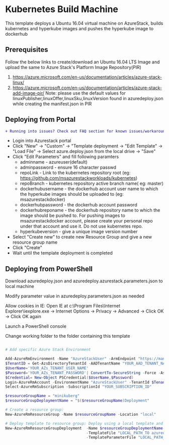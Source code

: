 # Kubernetes Build Machine
This template deploys a Ubuntu 16.04 virtual machine on AzureStack, builds kubernetes and hyperkube images and pushes the hyperkube image to dockerhub

## Prerequisites
Follow the below links to create/download an Ubuntu 16.04 LTS Image and upload the same to Azure Stack's Platform Image Repository(PIR)
1. https://azure.microsoft.com/en-us/documentation/articles/azure-stack-linux/
2. https://azure.microsoft.com/en-us/documentation/articles/azure-stack-add-image-pir/
	Note: please use the default values for linuxPublisher,linuxOffer,linuxSku,linuxVersion found in azuredeploy.json while creating the manifest.json in PIR

## Deploying from Portal
``` diff
+ Running into issues? Check out FAQ section for known issues/workarounds.
```
+	Login into Azurestack portal
+	Click "New" -> "Custom" -> "Template deployment -> "Edit Template" -> "Load File" -> Select azure.deploy.json from the local drive -> "Save"
+ Click "Edit Parameters" and fill following paramters 
  + adminname - azureuser(default)
  + adminpassword - ensure 16 character passwd
  + repoLink - Link to the kubernetes repository root (eg: https://github.com/msazurestackworkloads/kubernetes)
  + repoBranch - kubernetes repository active branch name( eg: master)
  + dockerhubusername - the dockerhub account user name to which the hyperkube images should be uploaded to (eg: msazurestackdocker)
  + dockerhubpassword - the dockerhub account password
  + dockerhubreponame - the dockerhub repository name to which the image should be pushed to. For pushing images to msazurestackdocker account, please create your personal repo under that account and use it. Do not use kubernetes repo.
  + hyperkubeversion  - give a unique image version number
+	Select "Create new" to create new Resource Group and give a new resource group name
+	Click "Create"
+ Wait until the template deployment is completed

## Deploying from PowerShell

Download azuredeploy.json and azuredeploy.azurestack.parameters.json to local machine 

Modify parameter value in azuredeploy.parameters.json as needed 

Allow cookies in IE: Open IE at c:\Program Files\Internet Explorer\iexplore.exe -> Internet Options -> Privacy -> Advanced -> Click OK -> Click OK again

Launch a PowerShell console

Change working folder to the folder containing this template

```PowerShell

# Add specific Azure Stack Environment 

Add-AzureRmEnvironment -Name "AzureStackUser" -ArmEndpoint "https://management.local.azurestack.external"
$TenantID = Get-AzsDirectoryTenantId -AADTenantName "YOUR_AAD_TENANT_NAME" -EnvironmentName AzureStackUser
$UserName='YOUR_AZs_TENANT_USER_NAME'
$Password='YOUR_AZs_TENANT_PASSWORD'| ConvertTo-SecureString -Force -AsPlainText
$Credential= New-Object PSCredential($UserName,$Password)
Login-AzureRmAccount -EnvironmentName "AzureStackUser" -TenantId $TenantID -Credential $Credential 
Select-AzureRmSubscription -SubscriptionId "YOUR_SUBSCRIPTION_ID"

$resourceGroupName = "minikuberg"
$resourceGroupDeploymentName = "$($resourceGroupName)Deployment"

# Create a resource group:
New-AzureRmResourceGroup -Name $resourceGroupName -Location "local"

# Deploy template to resource group: Deploy using a local template and parameter file
New-AzureRmResourceGroupDeployment  -Name $resourceGroupDeploymentName -ResourceGroupName $resourceGroupName `
                                    -TemplateFile "LOCAL_PATH_TO azuredeploy.json" `
                                    -TemplateParameterFile "LOCAL_PATH_TO azuredeploy.parameters.json" -Verbose


```